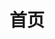 ---
home: true
layout: BlogHome
icon: home
title: 首页
heroImage: /logo.png
heroText: SH的全栈笔记
heroFullScreen: false
tagline: Nothing is true, everything is permitted.
projects:
  - icon: book
    name: RocketMQ 
    desc: 生活场景驱动，由浅入深带你搞懂 RocketMQ
    link: https://juejin.cn/book/7138560870908428320

footer: <a href='https://beian.miit.gov.cn'>蜀ICP备2023013691号</a>
---